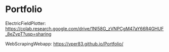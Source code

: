 # Portfolio

ElectricFieldPlotter:
https://colab.research.google.com/drive/1Nl58G_zVNPCgM47aY66R4GHUF_8eZvpT?usp=sharing

WebScrapingWebapp:
https://vper83.github.io/Portfolio/
